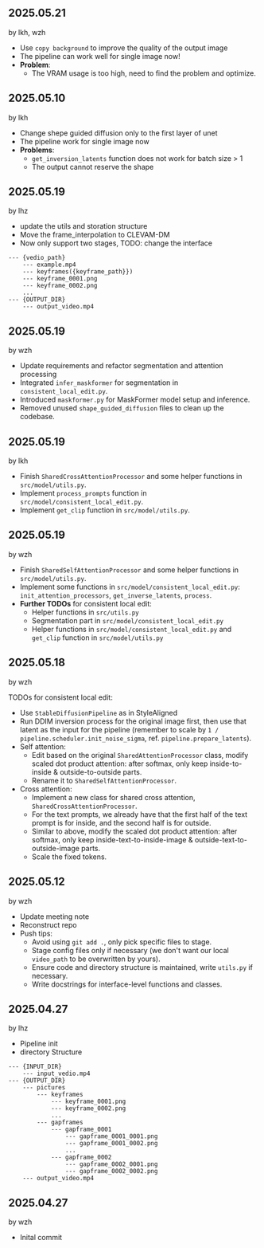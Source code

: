 ## 2025.05.21

by lkh, wzh

- Use `copy background` to improve the quality of the output image
- The pipeline can work well for single image now!
- **Problem**:
  - The VRAM usage is too high, need to find the problem and optimize.

## 2025.05.10

by lkh

- Change shepe guided diffusion only to the first layer of unet
- The pipeline work for single image now
- **Problems**:
  - `get_inversion_latents` function does not work for batch size > 1
  - The output cannot reserve the shape

## 2025.05.19

by lhz

* update the utils and storation structure
* Move the frame_interpolation to CLEVAM-DM
* Now only support two stages, TODO: change the interface

```
--- {vedio_path}
    --- example.mp4
    --- keyframes({keyframe_path}})
	--- keyframe_0001.png
	--- keyframe_0002.png
	...
--- {OUTPUT_DIR}
    --- output_video.mp4
```

## 2025.05.19

by wzh

- Update requirements and refactor segmentation and attention processing
- Integrated `infer_maskformer` for segmentation in `consistent_local_edit.py`.
- Introduced `maskformer.py` for MaskFormer model setup and inference.
- Removed unused `shape_guided_diffusion` files to clean up the codebase.

## 2025.05.19

by lkh

- Finish `SharedCrossAttentionProcessor` and some helper functions in `src/model/utils.py`.
- Implement `process_prompts` function in `src/model/consistent_local_edit.py`.
- Implement `get_clip` function in `src/model/utils.py`.

## 2025.05.19

by wzh

- Finish `SharedSelfAttentionProcessor` and some helper functions in `src/model/utils.py`.
- Implement some functions in `src/model/consistent_local_edit.py`: `init_attention_processors`, `get_inverse_latents`, `process`.
- **Further TODOs** for consistent local edit:
  - Helper functions in `src/utils.py`
  - Segmentation part in `src/model/consistent_local_edit.py`
  - Helper functions in `src/model/consistent_local_edit.py` and `get_clip` function in `src/model/utils.py`

## 2025.05.18

by wzh

TODOs for consistent local edit:

- Use `StableDiffusionPipeline` as in StyleAligned
- Run DDIM inversion process for the original image first, then use that latent as the input for the pipeline (remember to scale by `1 / pipeline.scheduler.init_noise_sigma`, ref. `pipeline.prepare_latents`).
- Self attention:
  - Edit based on the original `SharedAttentionProcessor` class, modify scaled dot product attention: after softmax, only keep inside-to-inside \& outside-to-outside parts.
  - Rename it to `SharedSelfAttentionProcessor`.
- Cross attention:
  - Implement a new class for shared cross attention, `SharedCrossAttentionProcessor`.
  - For the text prompts, we already have that the first half of the text prompt is for inside, and the second half is for outside.
  - Similar to above, modify the scaled dot product attention: after softmax, only keep inside-text-to-inside-image \& outside-text-to-outside-image parts.
  - Scale the fixed tokens.

## 2025.05.12

by wzh

- Update meeting note
- Reconstruct repo
- Push tips:
  - Avoid using `git add .`, only pick specific files to stage.
  - Stage config files only if necessary (we don't want our local `video_path` to be overwritten by yours).
  - Ensure code and directory structure is maintained, write `utils.py` if necessary.
  - Write docstrings for interface-level functions and classes.

## 2025.04.27

by lhz

- Pipeline init
- directory Structure

```
--- {INPUT_DIR}
    --- input_vedio.mp4
--- {OUTPUT_DIR}
    --- pictures
        --- keyframes
            --- keyframe_0001.png
            --- keyframe_0002.png
            ...
        --- gapframes
            --- gapframe_0001
                --- gapframe_0001_0001.png
                --- gapframe_0001_0002.png
                ...
            --- gapframe_0002
                --- gapframe_0002_0001.png
                --- gapframe_0002_0002.png
    --- output_video.mp4
```

## 2025.04.27

by wzh

- Inital commit
